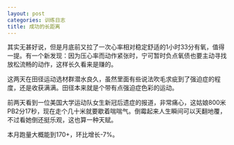 ```yaml
---
layout: post
categories: 训练日志
title: 成功的长距离
---
```


其实无甚好说，但是月底前又拉了一次心率相对稳定舒适的1小时33分有氧，值得一提。有一个新发现：因为压心率而动作紧张时，宁可暂时负点氧债也要主动寻找放松流畅的动作，这样长久看来是赚的。

这两天在田径运动选材群潜水良久，虽然里面有些说法吹毛求疵到了强迫症的程度，还是收获满满。田径本来就是个带有点强迫症色彩的运动。

前两天看到一位美国大学运动队女生新冠后遗症的报道，非常痛心，这姑娘800米PB2分17秒，现在走个几十米就要歇着喘喘气。倒霉起来人生瞬间可以天翻地覆，不过看她倒还挺乐观，这也算一种天赋。

本月跑量大概能到170+，环比增长-7%。

